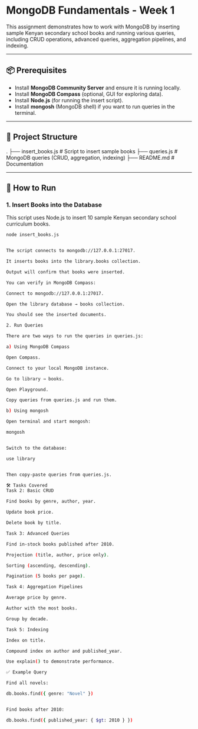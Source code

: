 
# MongoDB Fundamentals - Week 1 

This assignment demonstrates how to work with MongoDB by inserting sample Kenyan secondary school books and running various queries, including CRUD operations, advanced queries, aggregation pipelines, and indexing.

---

## 📦 Prerequisites

- Install **MongoDB Community Server** and ensure it is running locally.
- Install **MongoDB Compass** (optional, GUI for exploring data).
- Install **Node.js** (for running the insert script).
- Install **mongosh** (MongoDB shell) if you want to run queries in the terminal.

---

## 📂 Project Structure
.
├── insert_books.js # Script to insert sample books
├── queries.js # MongoDB queries (CRUD, aggregation, indexing)
├── README.md # Documentation

---

## 🚀 How to Run

### 1. Insert Books into the Database
This script uses Node.js to insert 10 sample Kenyan secondary school curriculum books.

```bash
node insert_books.js


The script connects to mongodb://127.0.0.1:27017.

It inserts books into the library.books collection.

Output will confirm that books were inserted.

You can verify in MongoDB Compass:

Connect to mongodb://127.0.0.1:27017.

Open the library database → books collection.

You should see the inserted documents.

2. Run Queries

There are two ways to run the queries in queries.js:

a) Using MongoDB Compass

Open Compass.

Connect to your local MongoDB instance.

Go to library → books.

Open Playground.

Copy queries from queries.js and run them.

b) Using mongosh

Open terminal and start mongosh:

mongosh


Switch to the database:

use library


Then copy-paste queries from queries.js.

🛠 Tasks Covered
Task 2: Basic CRUD

Find books by genre, author, year.

Update book price.

Delete book by title.

Task 3: Advanced Queries

Find in-stock books published after 2010.

Projection (title, author, price only).

Sorting (ascending, descending).

Pagination (5 books per page).

Task 4: Aggregation Pipelines

Average price by genre.

Author with the most books.

Group by decade.

Task 5: Indexing

Index on title.

Compound index on author and published_year.

Use explain() to demonstrate performance.

✅ Example Query

Find all novels:

db.books.find({ genre: "Novel" })


Find books after 2010:

db.books.find({ published_year: { $gt: 2010 } })
